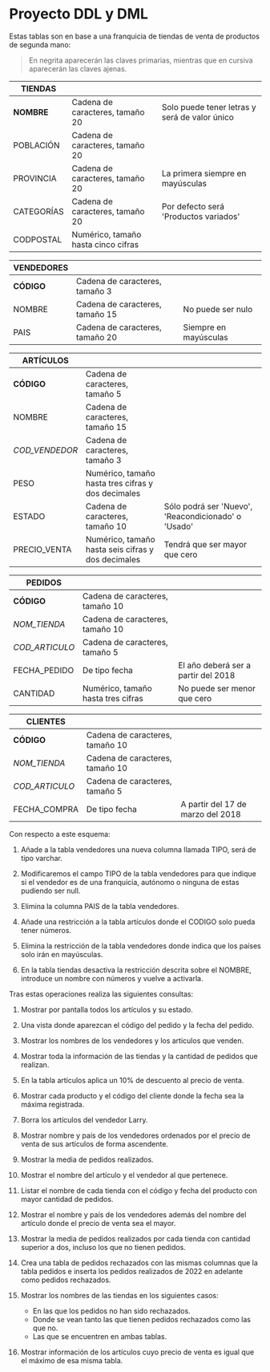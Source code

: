 # Proyecto DDL y DML

Estas tablas son en base a una franquicia de tiendas de venta de productos de segunda mano:

>En negrita aparecerán las claves primarias, mientras que en cursiva aparecerán las claves ajenas.

| TIENDAS |     |     |
| --- | --- | --- |
| **NOMBRE** | Cadena de caracteres, tamaño 20 | Solo puede tener letras y será de valor único |
| POBLACIÓN | Cadena de caracteres, tamaño 20 |     |
| PROVINCIA | Cadena de caracteres, tamaño 20 | La primera siempre en mayúsculas |
| CATEGORÍAS | Cadena de caracteres, tamaño 20 | Por defecto será 'Productos variados' |
| CODPOSTAL | Numérico, tamaño hasta cinco cifras |     |


| VENDEDORES |     |     |
| --- | --- | --- |
| **CÓDIGO** | Cadena de caracteres, tamaño 3 |     |
| NOMBRE | Cadena de caracteres, tamaño 15 | No puede ser nulo |
| PAIS | Cadena de caracteres, tamaño 20 | Siempre en mayúsculas |


| ARTÍCULOS |     |     |
| --- | --- | --- |
| **CÓDIGO** | Cadena de caracteres, tamaño 5 |     |
| NOMBRE | Cadena de caracteres, tamaño 15 |     |
| _COD_VENDEDOR_ | Cadena de caracteres, tamaño 3 |     |
| PESO | Numérico, tamaño hasta tres cifras y dos decimales |     |
| ESTADO | Cadena de caracteres, tamaño 10 | Sólo podrá ser 'Nuevo', 'Reacondicionado' o 'Usado' |
| PRECIO_VENTA | Numérico, tamaño hasta seis cifras y dos decimales | Tendrá que ser mayor que cero |


| PEDIDOS |     |     |
| --- | --- | --- |
| **CÓDIGO** | Cadena de caracteres, tamaño 10 |     |
| _NOM_TIENDA_ | Cadena de caracteres, tamaño 10 |     |
| _COD_ARTICULO_ | Cadena de caracteres, tamaño 5 |     |
| FECHA_PEDIDO | De tipo fecha | El año deberá ser a partir del 2018 |
| CANTIDAD | Numérico, tamaño hasta tres cifras | No puede ser menor que cero |
 

| CLIENTES |     |     |
| --- | --- | --- |
| **CÓDIGO** | Cadena de caracteres, tamaño 10 |     |
| _NOM_TIENDA_ | Cadena de caracteres, tamaño 10 |     |
| _COD_ARTICULO_ | Cadena de caracteres, tamaño 5 |     |
| FECHA_COMPRA | De tipo fecha | A partir del 17 de marzo del 2018 |

Con respecto a este esquema:

1. Añade a la tabla vendedores una nueva columna llamada TIPO, será de tipo varchar.

2. Modificaremos el campo TIPO de la tabla vendedores para que indique si el vendedor es de una franquicia, autónomo o ninguna de estas pudiendo ser null.

3. Elimina la columna PAIS de la tabla vendedores.

4. Añade una restricción a la tabla artículos donde el CODIGO solo pueda tener números.

5. Elimina la restricción de la tabla vendedores donde indica que los países solo irán en mayúsculas.

6. En la tabla tiendas desactiva la restricción descrita sobre el NOMBRE, introduce un nombre con números y vuelve a activarla.

Tras estas operaciones realiza las siguientes consultas:

1. Mostrar por pantalla todos los artículos y su estado.

2. Una vista donde aparezcan el código del pedido y la fecha del pedido.

3. Mostrar los nombres de los vendedores y los articulos que venden.

4. Mostrar toda la información de las tiendas y la cantidad de pedidos que realizan.

5. En la tabla artículos aplica un 10% de descuento al precio de venta.

6. Mostrar cada producto y el código del cliente donde la fecha sea la máxima registrada.

7. Borra los artículos del vendedor Larry.

8. Mostrar nombre y país de los vendedores ordenados por el precio de venta de sus artículos de forma ascendente.

9. Mostrar la media de pedidos realizados. 

10. Mostrar el nombre del artículo y el vendedor al que pertenece.

11. Listar el nombre de cada tienda con el código y  fecha del producto con mayor cantidad de pedidos.

12. Mostrar el nombre y país de los vendedores además del nombre del artículo donde el precio de venta sea el mayor.

13. Mostrar la media de pedidos realizados por cada tienda con cantidad superior a dos, incluso los que no tienen pedidos. 

14. Crea una tabla de pedidos rechazados con las mismas columnas que la tabla pedidos e inserta los pedidos realizados de 2022 en adelante como pedidos rechazados.

15. Mostrar los nombres de las tiendas en los siguientes casos:
    - En las que los pedidos no han sido rechazados.
    - Donde se vean tanto las que tienen pedidos rechazados como las que no.
    - Las que se encuentren en ambas tablas.

16. Mostrar información de los artículos cuyo precio de venta es igual que el máximo de esa misma tabla.